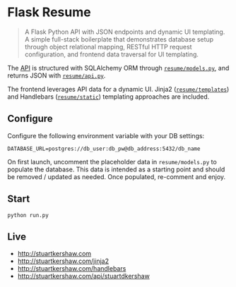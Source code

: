 Flask Resume
===
> A Flask Python API with JSON endpoints and dynamic UI templating. A simple full-stack boilerplate that demonstrates database setup through object relational mapping, RESTful HTTP request configuration, and frontend data traversal for UI templating.

The [API](http://stuartkershaw.com/api/stuartdkershaw) is structured with SQLAlchemy ORM through [`resume/models.py`](https://github.com/stuartkershaw/flask-resume/blob/master/resume/models.py), and returns JSON with [`resume/api.py`](https://github.com/stuartkershaw/flask-resume/blob/master/resume/api.py).

The frontend leverages API data for a dynamic UI. Jinja2 ([`resume/templates`](https://github.com/stuartkershaw/flask-resume/tree/master/resume/templates)) and Handlebars ([`resume/static`](https://github.com/stuartkershaw/flask-resume/blob/master/resume/static/index.html)) templating approaches are included.

## Configure

Configure the following environment variable with your DB settings:

```
DATABASE_URL=postgres://db_user:db_pw@db_address:5432/db_name
```

On first launch, uncomment the placeholder data in `resume/models.py` to populate the database. This data is intended as a starting point and should be removed / updated as needed. Once populated, re-comment and enjoy.

## Start

```
python run.py
```

## Live

* http://stuartkershaw.com
* http://stuartkershaw.com/jinja2
* http://stuartkershaw.com/handlebars
* http://stuartkershaw.com/api/stuartdkershaw
